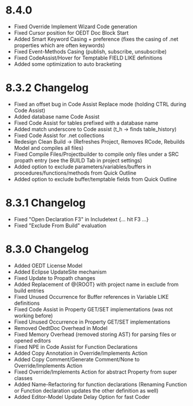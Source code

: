 # 8.4.0

* Fixed Override Implement Wizard Code generation
* Fixed Cursor position for OEDT Doc Block Start
* Added Smart Keyword Casing + preference (fixes the casing of .net properties which are often keywords)
* Fixed Event-Methods Casing (publish, subscribe, unsubscribe)
* Fixed CodeAssist/Hover for Temptable FIELD LIKE definitions
* Added some optimization to auto bracketing

# 8.3.2 Changelog

* Fixed an offset bug in Code Assist Replace mode (holding CTRL during Code Assist)
* Added database name Code Assist
* Fixed Code Assist for tables prefixed with a database name
* Added match underscore to Code assist (t_h -> finds table_history)
* Fixed Code Assist for .net collections
* Redesign Clean Build -> (Refreshes Project, Removes RCode, Rebuilds Model and compiles all files)
* Fixed Compile Files/Projectbuilder to compile only files under a SRC propath entry (see the BUILD Tab in project settings)
* Added option to exclude parameters/variables/buffers in procedures/functions/methods from Quick Outline
* Added option to exclude buffer/temptable fields from Quick Outline 

# 8.3.1 Changelog

* Fixed "Open Declaration F3" in Includetext {... hit F3 ...}
* Fixed "Exclude From Build" evaluation 

# 8.3.0 Changelog

* Added OEDT License Model
* Added Eclipse UpdateSite mechanism
* Fixed Update to Propath changes
* Added Replacement of @{ROOT} with project name in exclude from build entries
* Fixed Unused Occurrence for Buffer references in Variable LIKE definitions
* Fixed Code Assist in Property GET/SET implementations (was not working before)
* Fixed Unused Occurrence in Property GET/SET implementations
* Removed OedtDoc Overhead in Model
* Fixed Memory Overhead (removed storing AST) for parsing files or opened editors
* Fixed NPE in Code Assist for Function Declarations
* Added Copy Annotation in Override/Implements Action
* Added Copy Comment/Generate Comment/None to Override/Implements Action
* Fixed Override/Implements Action for abstract Property from super classes
* Added Name-Refactoring for function declarations (Renaming Function or Function declaration updates the other definition as well)
* Added Editor-Model Update Delay Option for fast Coder
